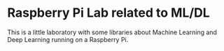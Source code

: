 # Raspberry Pi Lab related to ML/DL

This is a little laboratory with some libraries about Machine Learning and Deep Learning running on a Raspberry Pi.

